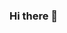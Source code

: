 ### Hi there 👋

<!--
**Nmz-Proyect/Nmz-Proyect** is a ✨ _special_ ✨ repository because its `README.md` (this file) appears on your GitHub profile.

Here are some ideas to get you started:

- 🔭 I’m currently working on KombuChile 🥂 
- 💬 Ask me about ...
- 📫 How to reach me: nicomellafezuvic@gmail.com
- 😄 Pronouns: Nico
-->
